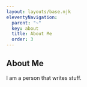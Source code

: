 ```yaml
---
layout: layouts/base.njk
eleventyNavigation:
  parent: "~"
  key: about
  title: About Me
  order: 3
---
```

## About Me

I am a person that writes stuff.

